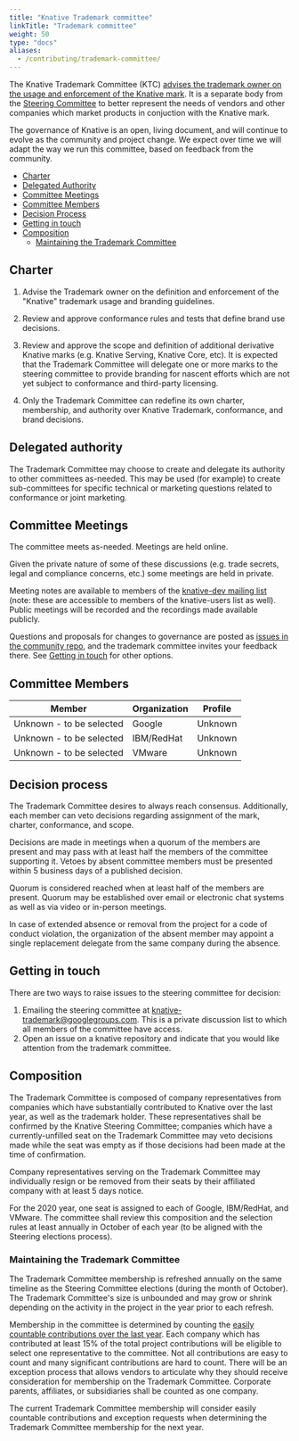 ```yaml
---
title: "Knative Trademark committee"
linkTitle: "Trademark committee"
weight: 50
type: "docs"
aliases:
  - /contributing/trademark-committee/
---
```


The Knative Trademark Committee (KTC)
[advises the trademark owner on the usage and enforcement of the Knative mark](./GOVERNANCE.md).
It is a separate body from the [Steering Committee](./STEERING-COMMITTEE.md) to
better represent the needs of vendors and other companies which market products
in conjuction with the Knative mark.

The governance of Knative is an open, living document, and will continue to
evolve as the community and project change. We expect over time we will adapt
the way we run this committee, based on feedback from the community.

- [Charter](#charter)
- [Delegated Authority](#delegated-authority)
- [Committee Meetings](#committee-meetings)
- [Committee Members](#committee-members)
- [Decision Process](#decision-process)
- [Getting in touch](#getting-in-touch)
- [Composition](#composition)
  - [Maintaining the Trademark Committee](#maintaining-the-trademark-committee)

## Charter

1. Advise the Trademark owner on the definition and enforcement of the "Knative"
   trademark usage and branding guidelines.

1. Review and approve conformance rules and tests that define brand use
   decisions.

1. Review and approve the scope and definition of additional derivative Knative
   marks (e.g. Knative Serving, Knative Core, etc). It is expected that the
   Trademark Committee will delegate one or more marks to the steering committee
   to provide branding for nascent efforts which are not yet subject to
   conformance and third-party licensing.

1. Only the Trademark Committee can redefine its own charter, membership, and
   authority over Knative Trademark, conformance, and brand decisions.

## Delegated authority

The Trademark Committee may choose to create and delegate its authority to other
committees as-needed. This may be used (for example) to create sub-committees
for specific technical or marketing questions related to conformance or joint
marketing.

## Committee Meetings

The committee meets as-needed. Meetings are held online.

Given the private nature of some of these discussions (e.g. trade secrets, legal
and compliance concerns, etc.) some meetings are held in private.

Meeting notes are available to members of the
[knative-dev mailing list](https://groups.google.com/forum/#!forum/knative-dev)
(note: these are accessible to members of the knative-users list as well).
Public meetings will be recorded and the recordings made available publicly.

Questions and proposals for changes to governance are posted as
[issues in the community repo](https://github.com/knative/community/issues), and
the trademark committee invites your feedback there. See
[Getting in touch](#getting-in-touch) for other options.

## Committee Members

| Member                   | Organization | Profile |
| ------------------------ | ------------ | ------- |
| Unknown - to be selected | Google       | Unknown |
| Unknown - to be selected | IBM/RedHat   | Unknown |
| Unknown - to be selected | VMware       | Unknown |

## Decision process

The Trademark Committee desires to always reach consensus. Additionally, each
member can veto decisions regarding assignment of the mark, charter,
conformance, and scope.

Decisions are made in meetings when a quorum of the members are present and may
pass with at least half the members of the committee supporting it. Vetoes by
absent committee members must be presented within 5 business days of a published
decision.

Quorum is considered reached when at least half of the members are present.
Quorum may be established over email or electronic chat systems as well as via
video or in-person meetings.

In case of extended absence or removal from the project for a code of conduct
violation, the organization of the absent member may appoint a single
replacement delegate from the same company during the absence.

## Getting in touch

There are two ways to raise issues to the steering committee for decision:

1. Emailing the steering committee at
   [knative-trademark@googlegroups.com](mailto:knative-trademark@googlegroups.com).
   This is a private discussion list to which all members of the committee have
   access.
2. Open an issue on a knative repository and indicate that you would like
   attention from the trademark committee.

## Composition

The Trademark Committee is composed of company representatives from companies
which have substantially contributed to Knative over the last year, as well as
the trademark holder. These representatives shall be confirmed by the Knative
Steering Committee; companies which have a currently-unfilled seat on the
Trademark Committee may veto decisions made while the seat was empty as if those
decisions had been made at the time of confirmation.

Company representatives serving on the Trademark Committee may individually
resign or be removed from their seats by their affiliated company with at least
5 days notice.

For the 2020 year, one seat is assigned to each of Google, IBM/RedHat, and
VMware. The committee shall review this composition and the selection rules at
least annually in October of each year (to be aligned with the Steering
elections process).

### Maintaining the Trademark Committee

The Trademark Committee membership is refreshed annually on the same timeline as
the Steering Committee elections (during the month of October). The Trademark
Committee's size is unbounded and may grow or shrink depending on the activity
in the project in the year prior to each refresh.

Membership in the committee is determined by counting the
[easily countable contributions over the last year](https://knative.teststats.cncf.io/d/5/companies-table?orgId=1&var-period_name=Last%20year&var-metric=contributions).
Each company which has contributed at least 15% of the total project
contributions will be eligible to select one representative to the committee.
Not all contributions are easy to count and many significant contributions are
hard to count. There will be an exception process that allows vendors to
articulate why they should receive consideration for membership on the Trademark
Committee. Corporate parents, affiliates, or subsidiaries shall be counted as one
company.

The current Trademark Committee membership will consider easily countable
contributions and exception requests when determining the Trademark Committee
membership for the next year.
